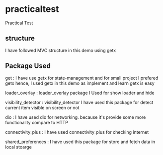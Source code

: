 # practicaltest

Practical Test


## structure

I have followed MVC structure in this demo using getx

## Package Used

get : I have use getx for state-management and for small project I prefered getx hence, I used getx in this demo as implement and learn getx is easy  

loader_overlay : loader_overlay package I Used for show loader and hide 

visibility_detector : visibility_detector I have used this package for detect current item visible on screen or not

dio :  I have used dio for networking. because it's provide some more functionality compare to HTTP

connectivity_plus : I have used connectivity_plus for checking internet

shared_preferences :  I have used this package for store and fetch data in local stoarge
